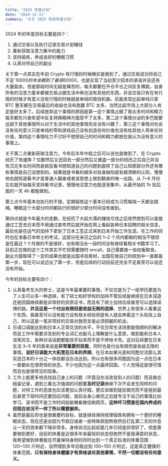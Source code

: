 ```yaml
---
title: "2025 年度计划"
date: "2024-12-31"
summary: "关于 2025 年的年度计划"
---
```


2024 年的年度目标主要是四个：

1. 通过交易以及执行记录交易计划赚钱
2. 重新获取注意力集中的能力
3. 坚持锻炼，养成良好的睡眠习惯
4. 认真对待自己的副业

关于第一点其实在年初 Crypto 有行情的时候确实是做到了，通过交易成功将自己不足 $10000的本金翻到了最高$60000，也是实现了当初至少回本的承诺并且还有大量盈余。但是那段时间无疑是痛苦的，每天都要在开仓平仓之间反复横跳，自身所有的注意力基本都被交易占据生活中再也没有其他的东西，并且交易只有在有行情的时候才有意义没有行情的时候就是单纯的吸钱机器。后面发现比起单纯只拿 BTC 整天都在交易最后的收益也没有跑赢 BTC 太多，当然比起市场上大部分人肯定是好太多了。后续放弃这个事情的原因是第一这个事情占据了我太多时间和精力每天都在兴奋失望中反复转换精神方面受不了太多，第二这个事情分泌的多巴胺要远超于其他事情所以对于生活中的其他事情完全没有兴趣了，第三这个事情对社会没有任何意义只是单纯的零和游戏自己没有创造任何价值也没有给其他人带来任何价值，第四这个事情吃力不讨好不想把自己的时间和精力都放在我认为没有意义的事情上。

关于第二点重新获取注意力，今年后半年中程之后可以说也是做到了，在 Crypto 经历了快速挣 7 位数然后又还回去一部分然后又被盗一部分的经历之后自己并没有沉沦多长时间而是疯狂看书想知道自己的问题到底除了自己认知那部分外还有哪些事情是自己没想到的，结果就是书看的越多对自身缺陷就有越清晰的认知，慢慢地也就知道看书才是普通人翻身或者说思想上做到翻身的唯一出路。从 7~8 月份左右就开始每天坚持看书记录，慢慢地注意力也能逐渐集中，从最开始的 1h 到后面的一天 4h 都能做到。

第三点今年基本也执行的不错，定期锻炼这个基本已经成为习惯每隔一天都会跳绳，睡眠这个大部分时间都执行的很好少部分时间没有做到。

第四点就是今年最大的变数，在经历了大起大落的赚钱亏钱之后突然想到可以直接通过工签去日本而不用通过直考然后就开始在网上看起各种日本招聘的相关信息，最后也是在运气的加持下拿到了日本工签正式来到日本开始工作生涯。在工作的同时也在准备日本修士的考试，这部分在来日之后的 1~2 个月内都做的相当不错但是在最近 1 个月做的不是很好，也有相当长一段时间没有继续看相关书籍学习了。目前正在做的这个工作其实不忙但需要随时 oncall，自己需要做一些权衡取舍。副业方面取得了一定的成果也就是出国寻找素材，出国在我自己的规划中一直都是第一步，现在可以说迈出了第一步，但是后续的行动目前还完全不足甚至可以说还没有开始。

今年的目标主要有四个：

1. 认真备考东大的修士，这是今年最重要的事情，不仅仅是为了一纸学历更是为了人生可以多一种选择，有了硕士和好学校的加持不管后续是继续在日本深造还是回国继续都是非常好的资质证书，而且有了硕士加持后续甚至可以选择读博的路。**并且这是一个付出有限但是收益无限的选择**，世界上有很多人看重这个东西，我甚至可以没有能力没有相关经验但是有人就会奔着这个头衔找上自己，所以这是一笔非常好的交易对我而言是必须把握的机会。
2. 日语口语能达到和日本人正常交流的水平，不仅日常生活场景能很顺利的解决而且工作中需要涉及到的专业词汇也能马上理解是什么意思，做到能和日本人谈笑风生，各种对话话题都能信手拈来而不是不停地卡壳。这对后续要在日本生活 3~5 年的我来说是**非常重要的技能**，同时也是付出有限但是收益无限的事情，**说好日语能大大拓宽在日本的界限**，在日本如果光是和同胞交流那么其实连日本的十分之一体验都没办法达到。所以也有很多同胞因为这一点在日本一直都处在很奇怪的状态，不少也因为这一点最终回国，个人觉得这是很可惜而且也是很常见的现象。
3. 工作上能更多地去找自己身上的问题（毕竟没办法改变别人的问题）而且做总结留记录，遇到三番五次强调的问题要**及时记录**确保下次不会发生同样的问题，对待工作的态度也应该更加认真仔细，更应该做到提前做完而不是拖到最后甚至下班时间还要回应问题，提前全身心做完之后就专注于自己的事情比如学习、读书而不是工作时间段偷懒看微信刷网页，**这种坏习惯是在国内养成的但现在状况不一样了所以需要摒弃。**
4. 虽然是最后但也是很重要的目标，就是继续保持规律锻炼和拥有一个更好的睡眠状态，现在还是会因为节假日或者一些特殊原因熬夜然后打乱第二天的作息让一天的效率都下降非常多。身体状况比起前面几年已经是非常好了，但是需要做到更好，目前的体重是近很多年来最轻的状态但依然不是我满意的状态，我希望做到体重能在尽量保持身材的同时达到一个真正标准的体重范围：120~130 斤附近，自然增肌多年后能达到 130~150 斤附近，这是真正健康的体重范围，**只有保持身体健康才有资格谈论其他事情，不然一切都没有任何意义。**
